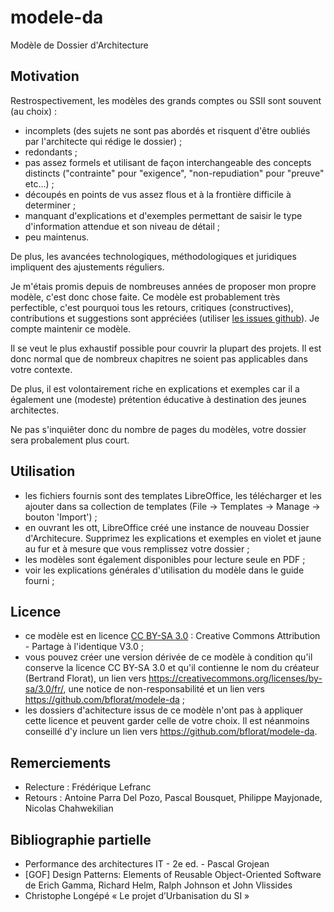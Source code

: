 ﻿# modele-da
Modèle de Dossier d'Architecture

## Motivation
Restrospectivement, les modèles des grands comptes ou SSII sont souvent (au choix) :
* incomplets (des sujets ne sont pas abordés et risquent d'être oubliés par l'architecte qui rédige le dossier) ;
* redondants ;
* pas assez formels et utilisant de façon interchangeable des concepts distincts ("contrainte" pour "exigence", "non-repudiation" pour "preuve" etc...) ;
* découpés en points de vus assez flous et à la frontière difficile à determiner ;
* manquant d'explications et d'exemples permettant de saisir le type d'information attendue et son niveau de détail ;
* peu maintenus.

De plus, les avancées technologiques, méthodologiques et juridiques impliquent des ajustements réguliers.

Je m'étais promis depuis de nombreuses années de proposer mon propre modèle, c'est donc chose faite. Ce modèle est probablement très perfectible, c'est pourquoi tous les retours, critiques (constructives), contributions et suggestions sont appréciées (utiliser [les issues github](https://github.com/bflorat/modele-dap/issues)). Je compte maintenir ce modèle.

Il se veut le plus exhaustif possible pour couvrir la plupart des projets. Il est donc normal que de nombreux chapitres ne soient pas applicables dans votre contexte. 

De plus, il est volontairement riche en explications et exemples car il a également une (modeste) prétention éducative à destination des jeunes architectes. 

Ne pas s'inquiêter donc du nombre de pages du modèles, votre dossier sera probalement plus court.


## Utilisation 
* les fichiers fournis sont des templates LibreOffice, les télécharger et les ajouter dans sa collection de templates (File -> Templates -> Manage -> bouton 'Import') ;
* en ouvrant les ott, LibreOffice créé une instance de nouveau Dossier d'Architecure. Supprimez les explications et exemples en violet et jaune au fur et à mesure que vous remplissez votre dossier ;
* les modèles sont également disponibles pour lecture seule en PDF ;
* voir les explications générales d'utilisation du modèle dans le guide fourni ;

## Licence
* ce modèle est en licence [CC BY-SA 3.0](https://creativecommons.org/licenses/by-sa/3.0/fr/) : Creative Commons Attribution - Partage à l'identique V3.0 ;
* vous pouvez créer une version dérivée de ce modèle à condition qu'il conserve la licence CC BY-SA 3.0 et qu'il contienne le nom du créateur (Bertrand Florat), un lien vers https://creativecommons.org/licenses/by-sa/3.0/fr/, une notice de non-responsabilité et un lien vers https://github.com/bflorat/modele-da ;
* les dossiers d'achitecture issus de ce modèle n'ont pas à appliquer cette licence et peuvent garder celle de votre choix. Il est néanmoins conseillé d'y inclure un lien vers https://github.com/bflorat/modele-da.

## Remerciements 
* Relecture : Frédérique Lefranc
* Retours : Antoine Parra Del Pozo, Pascal Bousquet, Philippe Mayjonade, Nicolas Chahwekilian

## Bibliographie partielle
* Performance des architectures IT - 2e ed. - Pascal Grojean
* [GOF] Design Patterns: Elements of Reusable Object-Oriented Software de Erich Gamma, Richard Helm, Ralph Johnson et John Vlissides
* Christophe Longépé « Le projet d’Urbanisation du SI »


